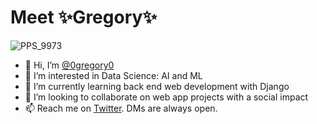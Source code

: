 # Meet ✨Gregory✨

![PPS_9973](https://user-images.githubusercontent.com/91679905/194006103-3564f4a3-728e-44c3-a2de-b094f9576ad9.jpg)

- 👋 Hi, I’m [@0gregory0](https://linktr.ee/o.gregory.o)
- 👀 I’m interested in Data Science: AI and ML
- 🌱 I’m currently learning back end web development with Django
- 💞️ I’m looking to collaborate on web app projects with a social impact
- 📫 Reach me on [Twitter](https://twitter.com/0gregory0). DMs are always open.

<!---
0gregory0/0gregory0 is a ✨ special ✨ repository because its `README.md` (this file) appears on your GitHub profile.
You can click the Preview link to take a look at your changes.
--->

